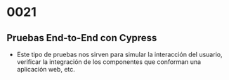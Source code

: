 # 0021

## Pruebas End-to-End con Cypress

- Este tipo de pruebas nos sirven para simular la interacción del usuario, verificar la integración de los componentes que conforman una aplicación web, etc.